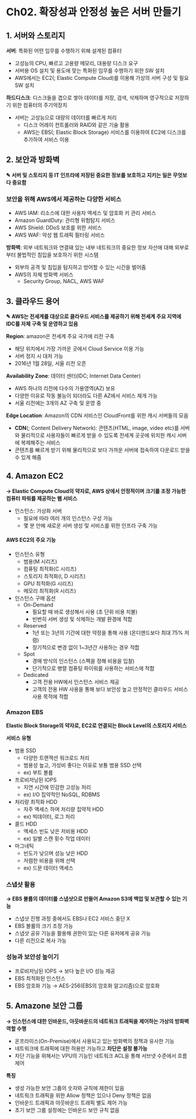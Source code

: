 # Ch02. 확장성과 안정성 높은 서버 만들기

## 1. 서버와 스토리지
**서버**: 특화된 어떤 임무를 수행하기 위해 설계된 컴퓨터  
- 고성능의 CPU, 빠르고 고용량 메모리, 대용량 디스크 요구
- 서버용 OS 설치 및 용도에 맞는 특화된 임무를 수행하기 위한 SW 설치
- AWS에서는 EC2(; Elastic Compute Cloud)를 이용해 가상의 서버 구성 및 필요 SW 설치

**하드디스크**: 디스크들을 겹으로 쌓아 데이터를 저장, 검색, 삭제하며 영구적으로 저장하기 위한 컴퓨터의 주기억장치
- 서버는 고성능으로 대량의 데이터를 빠르게 처리
    - 디스크 어레이 컨트롤러와 RAID와 같은 기술 활용
    - AWS는 EBS(; Elastic Block Storage) 서비스를 이용하여 EC2에 디스크를 추가하여 서비스 이용

## 2. 보안과 방화벽
**✎ 서버 및 스토리지 등 IT 인프라에 저장된 중요한 정보를 보호하고 지키는 일은 무엇보다 중요함**  
### **보안을 위해 AWS에서 제공하는 다양한 서비스**
- AWS IAM: 리소스에 대한 사용자 액세스 및 암호화 키 관리 서비스
- Amazon GuardDuty: 관리형 위험탐지 서비스
- AWS Shield: DDoS 보호를 위한 서비스
- AWS WAF: 악성 웹 트래픽 필터링 서비스  

**방화벽**: 외부 네트워크와 연결돼 있는 내부 네트워크의 중요한 정보 자산에 대해 외부로부터 불법적인 침입을 보호하기 위한 시스템  
- 외부의 공격 및 침입을 탐지하고 방어할 수 있는 시간을 벌어줌
- AWS의 자체 방화벽 서비스
    - Security Group, NACL, AWS WAF  

## 3. 클라우드 용어
**✎ AWS는 전세계를 대상으로 클라우드 서비스를 제공하기 위해 전세계 주요 지역에 IDC를 자체 구축 및 운영하고 있음**  

**Region**: amazon은 전세계 주요 국가에 리전 구축
- 해당 위치에서 가장 가까운 곳에서 Cloud Service 이용 가능
- 서버 정지 시 대처 가능
- 2016년 1월 28일, 서울 리전 오픈

**Availability Zone**: 데이터 센터(IDC; Internet Data Center)  
- AWS 하나의 리전에 다수의 가용영역(AZ) 보유
- 다양한 이유로 작동 불능이 되더라도 다른 AZ에서 서비스 재개 가능
- 서울 리전에는 3개의 AZ 구축 및 운영 중

**Edge Location**: Amazon의 CDN 서비스인 CloudFront를 위한 캐시 서버들의 모음
- **CDN**(; Content Delivery Network): 콘텐츠(HTML, image, video etc)를 서버와 물리적으로 사용자들이 빠르게 받을 수 있도록 전세계 곳곳에 위치한 캐시 서버에 복제해주는 서비스  
- 콘텐츠를 빠르게 받기 위해 물리적으로 보다 가까운 서버에 접속하여 다운로드 받을 수 있게 해줌

## 4. Amazon EC2
**→ Elastic Compute Cloud의 약자로, AWS 상에서 안정적이며 크기를 조정 가능한 컴퓨터 파워를 제공하는 웹 서비스**   

- 인스턴스: 가상화 서버
    - 필요에 따라 여러 개의 인스턴스 구성 가능
    - 몇 분 만에 새로운 서버 생성 및 서비스를 위한 인프라 구축 가능  

#### AWS EC2의 주요 기능
- 인스턴스 유형
    - 범용(M 시리즈)
    - 컴퓨팅 최적화(C 시리즈)
    - 스토리지 최적화(I, D 시리즈)
    - GPU 최적화(G 시리즈)
    - 메모리 최적화(R 시리즈)
- 인스턴스 구매 옵션
    - On-Demand
        - 필요할 때 바로 생성해서 사용 (초 단위 비용 지불)
        - 빈번히 서버 생성 및 삭제하는 개발 환경에 적합
    - Reserved
        - 1년 또는 3년의 기간에 대한 약정을 통해 사용 (온디맨드보다 최대 75% 저렴)
        - 장기적으로 변경 없이 1~3년간 사용하는 경우 적합
    - Spot
        - 경매 방식의 인스턴스 (스펙을 정해 비용을 입찰)
        - 단기적으로 병렬 컴퓨팅 파이워를 사용하는 서비스에 적합
    - Dedicated
        - 고객 전용 HW에서 인스턴스 서비스 제공
        - 고객의 전용 HW 사용을 통해 보다 보안성 높고 안정적인 클라우드 서비스 사용 목적에 적합

### **Amazon EBS**
**Elastic Block Storage의 약자로, EC2로 연결되는 Block Level의 스토리지 서비스**  

**서비스 유형**   
- 범용 SSD
    - 다양한 트랜잭션 워크로드 처리
    - 범용성 높고, 가성비 좋다는 이유로 보툥 범용 SSD 선택
    - ex) 부트 볼륨
- 프로비저닝된 IOPS
    - 지연 시간에 민감한 고성능 처리
    - ex) I/O 집약적인 NoSQL, RDBMS
- 처리량 최적화 HDD
    - 자주 액세스 하며 처리량 집약적 HDD
    - ex) 빅데이터, 로그 처리
- 콜드 HDD
    - 액세스 빈도 낮은 저비용 HDD
    - ex) 일별 스캔 횟수 작업 데이터
- 마그네틱
    - 빈도가 낮으며 성능 낮은 HDD
    - 저렴한 비용을 위해 선택
    - ex) 드문 데이터 액세스

### **스냅샷 활용**
**→ EBS 볼륨의 데이터를 스냅샷으로 만들어 Amazon S3에 백업 및 보관할 수 있는 기능**  
- 스냅샷 진행 과정 중에서도 EBS나 EC2 서비스 중단 X
- EBS 볼륨의 크기 조정 가능
- 스냅샷 공유 기능을 활용해 권한이 있는 다른 유저에게 공유 가능
- 다른 리전으로 복사 가능

### **성능과 보안성 높이기**
- 프로비저닝된 IOPS → 보다 높은 I/O 성능 제공
- EBS 최적화된 인스턴스
- EBS 암호화 기능 → AES-256(EBS의 암호화 알고리즘)으로 암호화

## 5. Amazone 보안 그룹
**→ 인스턴스에 대한 인바운드, 아웃바운드의 네트워크 트래픽을 제어하는 가상의 방화벽 역할 수행**  

- 온프라미스(On-Premise)에서 사용되고 있는 방화벽의 정책과 유사한 기능
- 네트워크에 트래픽에 대한 허용만 가능하고 **차단은 설정 불가능**
- 차단 기능을 위해서는 VPU의 기능인 네트워크 ACL을 통해 서브넷 수준에서 흐름 제어

**특징**
- 생성 가능한 보안 그룹의 숫자와 규칙에 제한이 있음
- 네트워크 트래픽을 위한 Allow 정책은 있으나 Deny 정책은 없음
- 인바운드 트래픽과 아웃바운드 트래픽 별도 제어 가능
- 초기 보안 그룹 설정에는 인바운드 보안 규칙 없음
